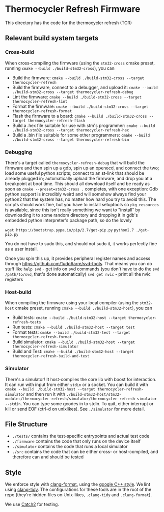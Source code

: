 # Thermocycler Refresh Firmware

This directory has the code for the thermocycler refresh (TCR)

## Relevant build system targets

### Cross-build
When cross-compiling the firmware (using the `stm32-cross` cmake preset, running `cmake --build ./build-stm32-cross`), you can
- Build the firmware: `cmake --build ./build-stm32-cross --target thermocycler-refresh`
- Build the firmware, connect to a debugger, and upload it: `cmake --build ./build-stm32-cross --target thermocycler-refresh-debug`
- Lint the firmware: `cmake --build ./build-stm32-cross --target thermocycler-refresh-lint`
- Format the firmware: `cmake --build ./build-stm32-cross --target thermocycler-refresh-format`
- Flash the firmware to a board: `cmake --build ./build-stm32-cross --target thermocycler-refresh-flash`
- Build a .hex file suitable for use with stm's programmer: `cmake --build ./build-stm32-cross --target thermocycler-refresh-hex`
- Build a .bin file suitable for some other programmers: `cmake --build ./build-stm32-cross --target thermocycler-refresh-bin`

### Debugging
There's a target called `thermocycler-refresh-debug` that will build the firmware and then spin up a gdb, spin up an openocd, and connect the two; load some useful python scripts; connect to an st-link that should be already plugged in; automatically upload the firmware, and drop you at a breakpoint at boot time. This should all download itself and be ready as soon as `cmake --preset=stm32-cross .` completes, with one exception: Gdb python support is incredibly weird and will somehow always find your python2 that the system has, no matter how hard you try to avoid this. The scripts should work fine, but you have to install setuptools so `pkg_resources` is available, since this isn't really something we want to "install" by downloading it to some random directory and dropping it in gdb's embedded python interpreter's package path, so do the lovely

`wget https://bootstrap.pypa.io/pip/2.7/get-pip.py`
`python2.7 ./get-pip.py`

You do not have to sudo this, and should not sudo it, it works perfectly fine as a user install.

Once you spin this up, it provides peripheral register names and access through https://github.com/1udo6arre/svd-tools.
That means you can do stuff like 
`help svd` - get info on svd commands (you don't have to do the `svd /path/to/svd`, that's done automatically)
`svd get nvic` - print all the nvic registers

### Host-build
When compiling the firmware using your local compiler (using the `stm32-host` cmake preset, running `cmake --build ./build-stm32-host`), you can
- Build tests: `cmake --build ./build-stm32-host --target thermocycler-refresh-tests`
- Run tests: `cmake --build ./build-stm32-host --target test`
- Format tests: `cmake --build ./build-stm32-test --target thermocycler-refresh-format`
- Build simulator: `cmake --build ./build-stm32-host --target thermocycler-refresh-simulator` 
- Build and Test: `cmake --build ./build-stm32-host --target thermocycler-refresh-build-and-test` 

### Simulator
There's a simulator! It host-compiles the core lib with boost for interaction. It can run with input from either `stdin` or a socket. You can build it with `cmake --build ./build-stm32-host --target thermocycler-refresh-simulator` and then run it with `./build-stm32-host/stm32-modules/thermocycler-refresh/simulator/thermocycler-refresh-simulator --stdin`. You can type some gcodes in to stdin. To quit, either interrupt or kill or send EOF (ctrl-d on unixlikes). See `./simulator` for more detail.

## File Structure
- `./tests/` contains the test-specific entrypoints and actual test code
- `./firmware` contains the code that only runs on the device itself
- `./simulator` contains the code that runs a local simulator
- `./src` contains the code that can be either cross- or host-compiled, and therefore can and should be tested

## Style

We enforce style with [clang-format](https://clang.llvm.org/docs/ClangFormat.html), using the [google C++ style](https://google.github.io/styleguide/cppguide.html). We lint using [clang-tidy](https://clang.llvm.org/extra/clang-tidy/). The configurations for these tools are in the root of the repo (they're hidden files on Unix-likes, `.clang-tidy` and `.clang-format`). 

We use [Catch2](https://github.com/catchorg/Catch2) for testing.
